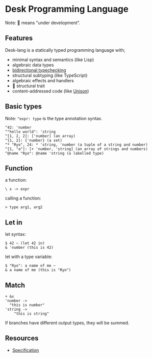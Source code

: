 # Desk Programming Language

Note: 🚧 means "under development".

## Features

Desk-lang is a statically typed programming language with;

- minimal syntax and semantics (like Lisp)
- algebraic data types
- [bidirectional typechecking](https://arxiv.org/abs/1306.6032)
- structural subtyping (like TypeScript)
- algebraic effects and handlers
- 🚧 structural trait
- content-addressed code (like [Unison](https://www.unison-lang.org/learn/the-big-idea/))

## Basic types

Note: `^expr: type` is the type annotation syntax.

```desk
^42: 'number
^"hello world": 'string
^[1, 2, 2]: ['number] (an array)
^{1, 2}: {'number} (a set)
^* "Ryo", 24: * 'string, 'number (a tuple of a string and number)
^[1, "a"]: [+ 'number, 'string] (an array of strings and numbers)
^@name "Ryo": @name 'string (a labelled type)
```

## Function

a function:
```desk
\ x -> expr
```

calling a function:
```desk
> type arg1, arg2
```

## Let in

let syntax:
```desk
$ 42 ~ (let 42 in)
& 'number (this is 42)
```

let with a type variable:
```desk
$ "Ryo": a name of me ~
& a name of me (this is "Ryo")
```

## Match

```desk
+ &x
'number ->
  "this is number"
'string ->
	"this is string"
```

If branches have different output types, they will be summed.

## Resources

- [Specification](/docs/language/specification.md)
